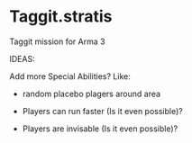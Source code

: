 # Taggit.stratis
Taggit mission for Arma 3


IDEAS:

Add more Special Abilities? Like:
- random placebo plagers around area

- Players can run faster (Is it even possible)?

- Players are invisable (Is it even possible)?

